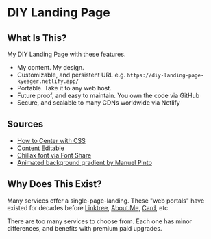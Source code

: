 # DIY Landing Page

## What Is This?

My DIY Landing Page with these features.

- My content. My design.
- Customizable, and persistent URL e.g. `https://diy-landing-page-kyeager.netlify.app/`
- Portable. Take it to any web host.
- Future proof, and easy to maintain. You own the code via GitHub
- Secure, and scalable to many CDNs worldwide via Netlify

## Sources

- [How to Center with CSS](https://coryrylan.com/blog/how-to-center-in-css-with-css-grid)
- [Content Editable](https://css-tricks.com/the-browser-can-remember-edited-content/)
- [Chillax font via Font Share](https://www.fontshare.com/fonts/chillax)
- [Animated background gradient by Manuel Pinto](https://codepen.io/P1N2O/pen/pyBNzX)

## Why Does This Exist?

Many services offer a single-page-landing. These "web portals" have existed for decades before [Linktree](https://linktr.ee/), [About.Me](https://about.me), [Card](https://carrd.co/), etc.

There are too many services to choose from. Each one has minor differences, and benefits with premium paid upgrades.
